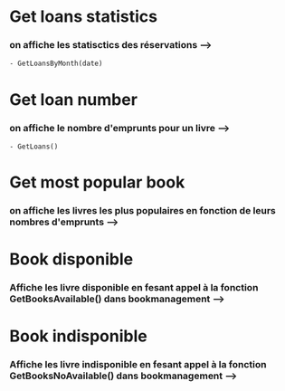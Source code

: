 # Get loans statistics

### on affiche les statisctics des réservations -->

    - GetLoansByMonth(date)

# Get loan number

### on affiche le nombre d'emprunts pour un livre -->

    - GetLoans()

# Get most popular book

### on affiche les livres les plus populaires en fonction de leurs nombres d'emprunts -->

# Book disponible

### Affiche les livre disponible en fesant appel à la fonction GetBooksAvailable() dans bookmanagement -->

# Book indisponible

### Affiche les livre indisponible en fesant appel à la fonction GetBooksNoAvailable() dans bookmanagement -->
